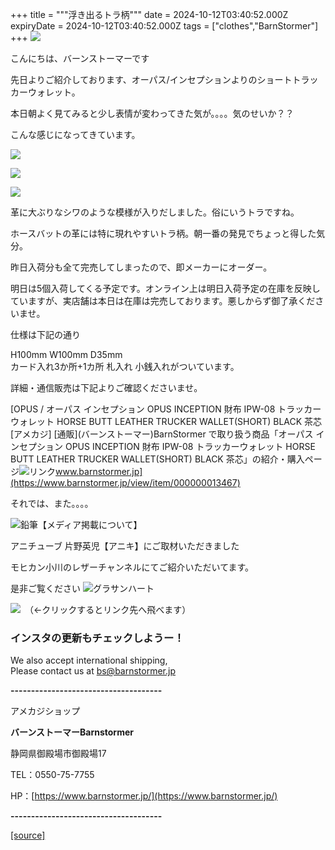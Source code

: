 +++
title = """浮き出るトラ柄"""
date = 2024-10-12T03:40:52.000Z
expiryDate = 2024-10-12T03:40:52.000Z
tags = ["clothes","BarnStormer"]
+++
[![](https://stat.ameba.jp/user_images/20231023/16/barnstormer-go/b2/03/p/o0420015015354743273.png)](https://ameblo.jp/barnstormer-go/entry-12825670498.html)

こんにちは、バーンストーマーです

先日よりご紹介しております、オーパス/インセプションよりのショートトラッカーウォレット。

本日朝よく見てみると少し表情が変わってきた気が。。。。気のせいか？？

こんな感じになってきています。

[![](https://stat.ameba.jp/user_images/20241012/11/barnstormer-go/ac/b4/j/o0466070015496856144.jpg)](https://stat.ameba.jp/user_images/20241012/11/barnstormer-go/ac/b4/j/o0466070015496856144.jpg)

[![](https://stat.ameba.jp/user_images/20241012/11/barnstormer-go/cb/e3/j/o0466070015496856148.jpg)](https://stat.ameba.jp/user_images/20241012/11/barnstormer-go/cb/e3/j/o0466070015496856148.jpg)

[![](https://stat.ameba.jp/user_images/20241012/11/barnstormer-go/5e/85/j/o0466070015496856140.jpg)](https://stat.ameba.jp/user_images/20241012/11/barnstormer-go/5e/85/j/o0466070015496856140.jpg)

革に大ぶりなシワのような模様が入りだしました。俗にいうトラですね。

ホースバットの革には特に現れやすいトラ柄。朝一番の発見でちょっと得した気分。

昨日入荷分も全て完売してしまったので、即メーカーにオーダー。

明日は5個入荷してくる予定です。オンライン上は明日入荷予定の在庫を反映していますが、実店舗は本日は在庫は完売しております。悪しからず御了承くださいませ。

仕様は下記の通り

H100mm W100mm D35mm  
カード入れ3か所+1カ所 札入れ 小銭入れがついています。

詳細・通信販売は下記よりご確認くださいませ。

[OPUS / オーパス インセプション OPUS INCEPTION 財布 IPW-08 トラッカーウォレット HORSE BUTT LEATHER TRUCKER WALLET(SHORT) BLACK 茶芯 \[アメカジ\] \[通販\](バーンストーマー)BarnStormer で取り扱う商品「オーパス インセプション OPUS INCEPTION 財布 IPW-08 トラッカーウォレット HORSE BUTT LEATHER TRUCKER WALLET(SHORT) BLACK 茶芯」の紹介・購入ページ![リンク](https://c.stat100.ameba.jp/ameblo/symbols/v3.20.0/svg/gray/editor_link.svg)www.barnstormer.jp](https://www.barnstormer.jp/view/item/000000013467)

それでは、また。。。。

![鉛筆](https://stat100.ameba.jp/blog/ucs/img/char/char3/519.png)【メディア掲載について】

アニチューブ 片野英児【アニキ】にご取材いただきました

モヒカン小川のレザーチャンネルにてご紹介いただいてます。

是非ご覧ください ![グラサンハート](https://stat100.ameba.jp/blog/ucs/img/char/char3/148.png)

[![](https://stat.ameba.jp/user_images/20230412/16/barnstormer-go/6a/23/p/o0108010815269242493.png)](https://www.instagram.com/barnstormer_daily/)　（←クリックするとリンク先へ飛べます）

### インスタの更新もチェックしようー！

We also accept international shipping,  
Please contact us at bs@barnstormer.jp

**\-------------------------------------**

アメカジショップ

**バーンストーマーBarnstormer**

静岡県御殿場市御殿場17

TEL：0550-75-7755

HP：[https://www.barnstormer.jp/](https://www.barnstormer.jp/)

**\-------------------------------------**

[[source]](https://ameblo.jp/barnstormer-go/entry-12870955240.html)
